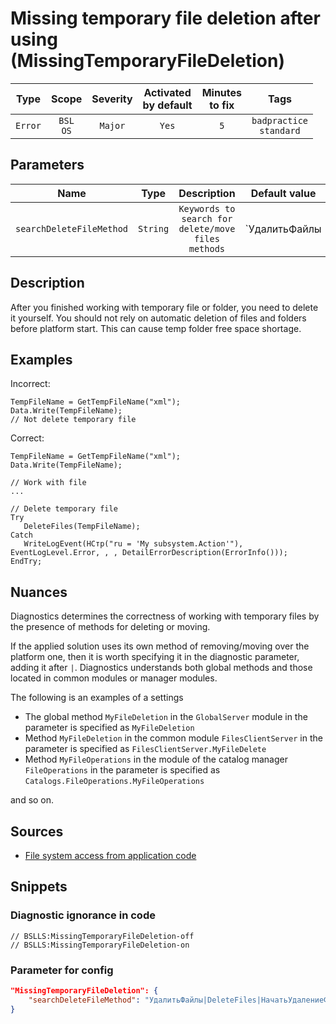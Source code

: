 # Missing temporary file deletion after using (MissingTemporaryFileDeletion)

|   Type    |    Scope    | Severity |    Activated<br>by default    |    Minutes<br>to fix    |               Tags                |
|:--------:|:-----------------------------:|:--------:|:------------------------------:|:-----------------------------------:|:---------------------------------:|
| `Error` |         `BSL`<br>`OS`         | `Major` |              `Yes`              |                 `5`                 |    `badpractice`<br>`standard`    |

## Parameters


|           Name            |   Type    |                           Description                            |                                  Default value                                   |
|:------------------------:|:--------:|:-------------------------------------------------------------:|:-------------------------------------------------------------------------------------------:|
| `searchDeleteFileMethod` | `String` | `Keywords to search for delete/move files methods` | `УдалитьФайлы|DeleteFiles|НачатьУдалениеФайлов|BeginDeletingFiles|ПереместитьФайл|MoveFile` |
<!-- Блоки выше заполняются автоматически, не трогать -->
## Description

After you finished working with temporary file or folder, you need to delete it yourself. You should not rely on automatic deletion of files and folders before platform start. This can cause temp folder free space shortage.

## Examples

Incorrect:

```bsl
TempFileName = GetTempFileName("xml");
Data.Write(TempFileName);
// Not delete temporary file
```

Сorrect:

```bsl
TempFileName = GetTempFileName("xml");
Data.Write(TempFileName);

// Work with file
...

// Delete temporary file
Try
   DeleteFiles(TempFileName);
Catch
   WriteLogEvent(НСтр("ru = 'My subsystem.Action'"), EventLogLevel.Error, , , DetailErrorDescription(ErrorInfo()));
EndTry;
```

## Nuances

Diagnostics determines the correctness of working with temporary files by the presence of methods for deleting or moving.

If the applied solution uses its own method of removing/moving over the platform one, then it is worth specifying it in the diagnostic parameter, adding it after `|`. Diagnostics understands both global methods and those located in common modules or manager modules.

The following is an examples of a settings

- The global method `MyFileDeletion` in the `GlobalServer` module in the parameter is specified as `MyFileDeletion`
- Method `MyFileDeletion` in the common module `FilesClientServer` in the parameter is specified as `FilesClientServer.MyFileDelete`
- Method `MyFileOperations` in the module of the catalog manager `FileOperations` in the parameter is specified as `Catalogs.FileOperations.MyFileOperations`

and so on.

## Sources

* [File system access from application code](https://its.1c.ru/db/v8std#content:542:hdoc)

## Snippets

<!-- Блоки ниже заполняются автоматически, не трогать -->
### Diagnostic ignorance in code

```bsl
// BSLLS:MissingTemporaryFileDeletion-off
// BSLLS:MissingTemporaryFileDeletion-on
```

### Parameter for config

```json
"MissingTemporaryFileDeletion": {
    "searchDeleteFileMethod": "УдалитьФайлы|DeleteFiles|НачатьУдалениеФайлов|BeginDeletingFiles|ПереместитьФайл|MoveFile"
}
```
